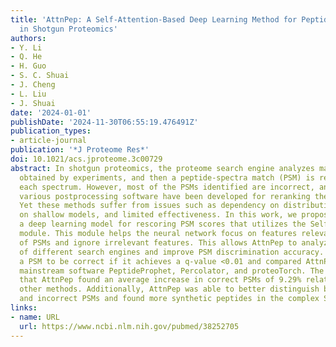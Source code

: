 ```yaml
---
title: 'AttnPep: A Self-Attention-Based Deep Learning Method for Peptide Identification
  in Shotgun Proteomics'
authors:
- Y. Li
- Q. He
- H. Guo
- S. C. Shuai
- J. Cheng
- L. Liu
- J. Shuai
date: '2024-01-01'
publishDate: '2024-11-30T06:55:19.476491Z'
publication_types:
- article-journal
publication: '*J Proteome Res*'
doi: 10.1021/acs.jproteome.3c00729
abstract: In shotgun proteomics, the proteome search engine analyzes mass spectra
  obtained by experiments, and then a peptide-spectra match (PSM) is reported for
  each spectrum. However, most of the PSMs identified are incorrect, and therefore
  various postprocessing software have been developed for reranking the peptide identifications.
  Yet these methods suffer from issues such as dependency on distribution, reliance
  on shallow models, and limited effectiveness. In this work, we propose AttnPep,
  a deep learning model for rescoring PSM scores that utilizes the Self-Attention
  module. This module helps the neural network focus on features relevant to the classification
  of PSMs and ignore irrelevant features. This allows AttnPep to analyze the output
  of different search engines and improve PSM discrimination accuracy. We considered
  a PSM to be correct if it achieves a q-value <0.01 and compared AttnPep with existing
  mainstream software PeptideProphet, Percolator, and proteoTorch. The results indicated
  that AttnPep found an average increase in correct PSMs of 9.29% relative to the
  other methods. Additionally, AttnPep was able to better distinguish between correct
  and incorrect PSMs and found more synthetic peptides in the complex SWATH data set.
links:
- name: URL
  url: https://www.ncbi.nlm.nih.gov/pubmed/38252705
---
```

